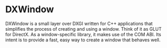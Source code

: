 DXWindow
=========
DXWindow is a small layer over DXGI written for C++ applications that
simplifies the process of creating and using a window.  Think of it as
GLUT for DirectX.  As a window-specific library, it makes use of the
COM ABI.  Its intent is to provide a fast, easy way to create a window
that behaves well.
